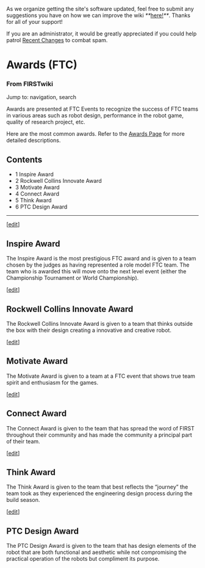 As we organize getting the site's software updated, feel free to submit any
suggestions you have on how we can improve the wiki
_**_[here!](/index.php/User:Hallry/Suggestions "User:Hallry/Suggestions"
)_**_. Thanks for all of your support!

If you are an administrator, it would be greatly appreciated if you could help
patrol [Recent Changes](/index.php/Special:Recentchanges
"Special:Recentchanges" ) to combat spam.

# Awards (FTC)

### From FIRSTwiki

Jump to: navigation, search

Awards are presented at FTC Events to recognize the success of FTC teams in
various areas such as robot design, performance in the robot game, quality of
research project, etc.

Here are the most common awards. Refer to the [Awards
Page](http://usfirst.org/roboticsprograms/ftc/content.aspx?id=724
"http://usfirst.org/roboticsprograms/ftc/content.aspx?id=724" ) for more
detailed descriptions.

## Contents

  * 1 Inspire Award
  * 2 Rockwell Collins Innovate Award
  * 3 Motivate Award
  * 4 Connect Award
  * 5 Think Award
  * 6 PTC Design Award  
---  
  
[[edit](/index.php?title=Awards_%28FTC%29&action=edit&section=1 "Edit section:
Inspire Award" )]

## Inspire Award

The Inspire Award is the most prestigious FTC award and is given to a team
chosen by the judges as having represented a role model FTC team. The team who
is awarded this will move onto the next level event (either the Championship
Tournament or World Championship).

[[edit](/index.php?title=Awards_%28FTC%29&action=edit&section=2 "Edit section:
Rockwell Collins Innovate Award" )]

## Rockwell Collins Innovate Award

The Rockwell Collins Innovate Award is given to a team that thinks outside the
box with their design creating a innovative and creative robot.

[[edit](/index.php?title=Awards_%28FTC%29&action=edit&section=3 "Edit section:
Motivate Award" )]

## Motivate Award

The Motivate Award is given to a team at a FTC event that shows true team
spirit and enthusiasm for the games.

[[edit](/index.php?title=Awards_%28FTC%29&action=edit&section=4 "Edit section:
Connect Award" )]

## Connect Award

The Connect Award is given to the team that has spread the word of FIRST
throughout their community and has made the community a principal part of
their team.

[[edit](/index.php?title=Awards_%28FTC%29&action=edit&section=5 "Edit section:
Think Award" )]

## Think Award

The Think Award is given to the team that best reflects the “journey” the team
took as they experienced the engineering design process during the build
season.

[[edit](/index.php?title=Awards_%28FTC%29&action=edit&section=6 "Edit section:
PTC Design Award" )]

## PTC Design Award

The PTC Design Award is given to the team that has design elements of the
robot that are both functional and aesthetic while not compromising the
practical operation of the robots but compliment its purpose.

